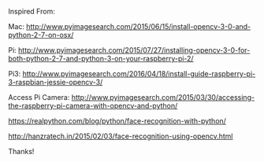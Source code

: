 Inspired From:

Mac: http://www.pyimagesearch.com/2015/06/15/install-opencv-3-0-and-python-2-7-on-osx/

Pi: http://www.pyimagesearch.com/2015/07/27/installing-opencv-3-0-for-both-python-2-7-and-python-3-on-your-raspberry-pi-2/

Pi3: http://www.pyimagesearch.com/2016/04/18/install-guide-raspberry-pi-3-raspbian-jessie-opencv-3/

Access Pi Camera: http://www.pyimagesearch.com/2015/03/30/accessing-the-raspberry-pi-camera-with-opencv-and-python/

https://realpython.com/blog/python/face-recognition-with-python/

http://hanzratech.in/2015/02/03/face-recognition-using-opencv.html

Thanks!
